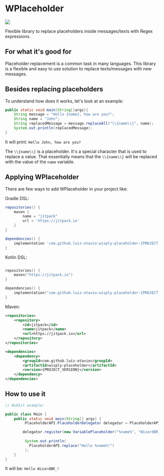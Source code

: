 # WPlaceholder
[![](https://jitpack.io/v/luiz-otavio/wisply-placeholder.svg)](https://jitpack.io/#luiz-otavio/wisply-placeholder)

Flexible library to replace placeholders inside messages/texts with Regex expressions.

## For what it's good for
Placeholder replacement is a common task in many languages. This library is a flexible and easy to use solution to replace texts/messages with new messages.

## Besides replacing placeholders
To understand how does it works, let's look at an example:
```java
public static void main(String[]args){
    String message = "Hello {name}, how are you?";
    String name = "John";
    String replacedMessage = message.replaceAll("\\{name\\}", name);
    System.out.println(replacedMessage);
}
```

It will print: `Hello John, how are you?`

The `\\{name\\}` is a placeholder. It's a special character that is used to replace a value.
That essentially means that the `\\{name\\}` will be replaced with the value of the `name` variable.

## Applying WPlaceholder
There are few ways to add WPlaceholder in your project like:

Gradle DSL:
```groovy
repositories() {
    maven {
        name = "jitpack"
        url = 'https://jitpack.io'
    }
}   

dependencies() {
    implementation 'com.github.luiz-otavio:wisply-placeholder:{PROJECT_VERSION}'
}
```

Kotlin DSL:
```kotlin

repositories() {
    maven("https://jitpack.io")
}

dependencies() {
    implementation("com.github.luiz-otavio:wisply-placeholder:{PROJECT_VERSION}")
}
```

Maven:
```xml
<repositories>
    <repository>
        <id>jitpack</id>
        <name>jitpack</name>
        <url>https://jitpack.io</url>
    </repository>
</repositories>

<dependencies>
    <dependency>
        <groupId>com.github.luiz-otavio</groupId>
        <artifactId>wisply-placeholder</artifactId>
        <version>{PROJECT_VERSION}</version>
    </dependency>
</dependencies>
```

## How to use it
```java
// Bukkit example:

public class Main {
    public static void main(String[] args) {
         PlaceholderAPI.PlaceholderDelegator delegator = PlaceholderAPI.createDelegator('%');

        delegator.register(new VariablePlaceholder("%name%", "WizardBR_"));
         
         System.out.println(
           PlaceholderAPI.replace("Hello %name%!")
         );
    }
}
```
It will be: `Hello WizardBR_!`